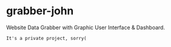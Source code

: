 # grabber-john
Website Data Grabber with Graphic User Interface &amp; Dashboard.

```
It's a private project, sorry(
```
